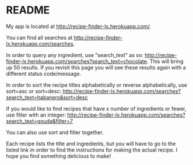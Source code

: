 # README

My app is located at http://recipe-finder-lx.herokuapp.com/.

You can find all searches at http://recipe-finder-lx.herokuapp.com/searches.

In order to query any ingredient, use "search_text" as so: http://recipe-finder-lx.herokuapp.com/searches?search_text=chocolate. This will bring up 50 results. If you revisit this page you will see these results again with a different status code/message.

In order to sort the recipe titles alphabetically or reverse alphabetically, use sort=asc or sort=desc: http://recipe-finder-lx.herokuapp.com/searches?search_text=habanero&sort=desc

If you would like to find recipes that have x number of ingredients or fewer, use filter with an integer: http://recipe-finder-lx.herokuapp.com/searches?search_text=gouda&filter=7

You can also use sort and filter together.

Each recipe lists the title and ingredients, but you will have to go to the listed link in order to find the instructions for making the actual recipe. I hope you find something delicious to make!

